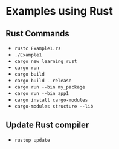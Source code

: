 # Examples using Rust

## Rust Commands
- `rustc Example1.rs`
- `./Example1`
- `cargo new learning_rust`
- `cargo run`
- `cargo build`
- `cargo build --release`
- `cargo run --bin my_package`
- `cargo run --bin app1`
- `cargo install cargo-modules`
- `cargo-modules structure --lib`
## Update Rust compiler
- `rustup update`
